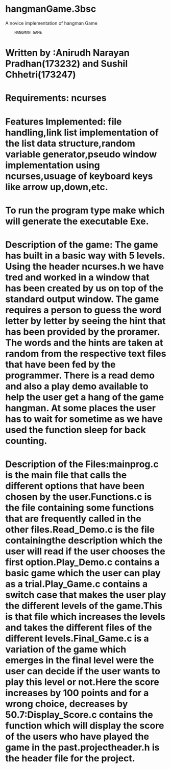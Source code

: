 # hangmanGame.3bsc
A novice implementation of hangman Game

        HANGMAN GAME

 Written by :Anirudh Narayan Pradhan(173232) and Sushil Chhetri(173247)
===========================================================================================================================
 Requirements:
            ncurses
===========================================================================================================================
Features Implemented:
            file handling,link list implementation of the list data structure,random variable generator,pseudo window implementation using ncurses,usuage of keyboard keys like arrow up,down,etc.
===========================================================================================================================
 To run the program type make which will generate the executable Exe.
============================================================================================================================
 Description of the game:
        The game has built in a basic way with 5 levels.
        Using the header ncurses.h we have tred and worked in a window that has been created by us on top of the standard output window.
        The game requires a person to guess the word letter by letter by seeing the hint that has been provided by the proramer.
        The words and the hints are taken at random from the respective text files that have been fed by the programmer.
        There is a read demo and also a play demo available to help the user get a hang of the game hangman.
        At some places the user has to wait for sometime as we have used the function sleep for back counting.
============================================================================================================================
 Description of the Files:mainprog.c is the main file that calls the different options that have been chosen by the user.Functions.c is the file containing some functions that are frequently called in the other files.Read_Demo.c is the file containingthe description which the user will read if the user chooses the first option.Play_Demo.c contains a basic game which the user can play as a trial.Play_Game.c contains a switch case that makes the user play the different levels of the game.This is that file which increases the levels and takes the different files of the different levels.Final_Game.c is a variation of the game which emerges in the final level were the user can decide if the user wants to play this level or not.Here the score increases by 100 points and for a wrong choice, decreases by 50.7:Display_Score.c contains the function which will display the score of the users who have played the game in the past.projectheader.h is the header file for the project.
===========================================================================================================================

